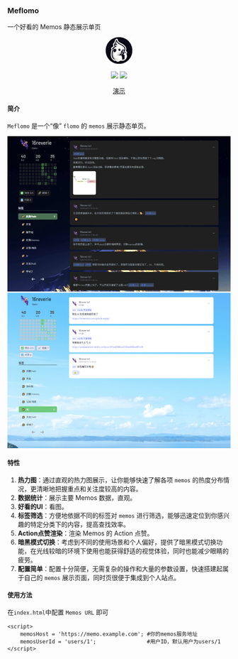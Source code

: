 
### Meflomo
一个好看的 Memos 静态展示单页

<p align="center"><a href="https://www.usememos.com/"><img height="60px" src="./assets/memos.webp" /></a></p>
<p align="center">
  <img src="https://img.shields.io/badge/MeFlomo-Page-cb5c83?labelColor=87c0ca" />
  <img src="https://img.shields.io/badge/Author-16Reverie-106898?labelColor=87c0ca" />
</p>
<p align="center">
<a href="https://ihavenoideaa.github.io/meflomos/">演示</a>
</p>

#### 简介
`Meflomo` 是一个“像” `flomo` 的 `memos` 展示静态单页。

<p align="center">
    <img height="350px" src="./assets/image-3.png" />
    <img height="350px" src="./assets/image-4.png" />
</p>

#### 特性

1. **热力图**：通过直观的热力图展示，让你能够快速了解各项 `memos` 的热度分布情况，更清晰地把握重点和关注度较高的内容。
2. **数据统计**：展示主要 Memos 数据，直观。
3. **好看的UI**：看图。
4. **标签筛选**：方便地依据不同的标签对 `memos` 进行筛选，能够迅速定位到你感兴趣的特定分类下的内容，提高查找效率。
5. **Action点赞渲染**：渲染 Memos 的 Action 点赞。
6. **暗黑模式切换**：考虑到不同的使用场景和个人偏好，提供了暗黑模式切换功能，在光线较暗的环境下使用也能获得舒适的视觉体验，同时也能减少眼睛的疲劳。
7. **配置简单**：配置十分简便，无需复杂的操作和大量的参数设置，快速搭建起属于自己的 `memos` 展示页面，同时页很便于集成到个人站点。

#### 使用方法
在`index.html`中配置 `Memos URL` 即可
```
<script>
    memosHost = 'https://memo.example.com'; #你的memos服务地址
    memosUserId = 'users/1';                #用户ID，默认用户为users/1
</script>
``` 
